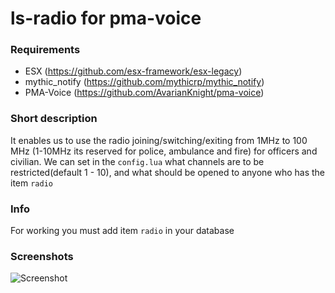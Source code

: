 # ls-radio for pma-voice

### Requirements
* ESX (https://github.com/esx-framework/esx-legacy)
* mythic_notify (https://github.com/mythicrp/mythic_notify)
* PMA-Voice (https://github.com/AvarianKnight/pma-voice)

### Short description
It enables us to use the radio joining/switching/exiting from 1MHz to 100 MHz (1-10MHz its reserved for police, ambulance and fire) for officers and civilian. We can set in the `config.lua` what channels are to be restricted(default 1 - 10), and what should be opened to anyone who has the item `radio`

### Info
For working you must add item `radio` in your database

### Screenshots
![Screenshot](https://i.imgur.com/TtcLelA.jpg)
